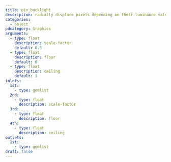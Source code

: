 ```yaml
---
title: pix_backlight
description: radially displace pixels depending on their luminance value, producing a backlighting effect
categories:
  - object
pdcategory: Graphics
arguments:
  - type: float
    description: scale-factor
    default: 0.5
  - type: float
    description: floor
    default: 0
  - type: float
    description: ceiling
    default: 1
inlets:
  1st:
    - type: gemlist
  2nd:
    - type: float
      description: scale-factor
  3rd:
    - type: float
      description: floor
  4th:
    - type: float
      description: ceiling
outlets:
  1st:
    - type: gemlist
draft: false
---
```

